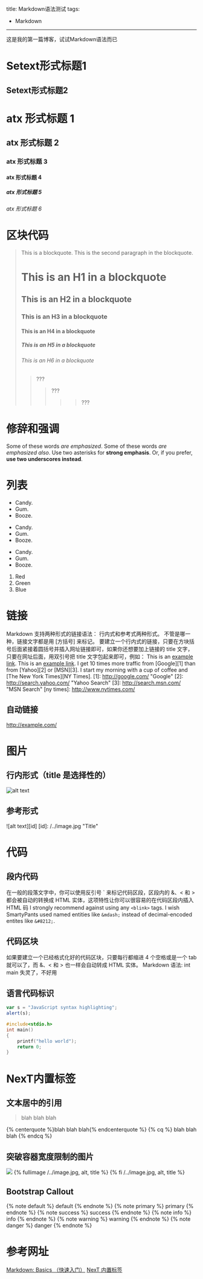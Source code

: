 title: Markdown语法测试
tags:
  - Markdown
---
这是我的第一篇博客，试试Markdown语法而已

Setext形式标题1
===
Setext形式标题2
---

# atx 形式标题 1
## atx 形式标题 2
### atx 形式标题 3
#### atx 形式标题 4
##### atx 形式标题 5
###### atx 形式标题 6

# 区块代码
> This is a blockquote.
> This is the second paragraph in the blockquote.
> # This is an H1 in a blockquote
> ## This is an H2 in a blockquote
> ### This is an H3 in a blockquote
> #### This is an H4 in a blockquote
> ##### This is an H5 in a blockquote
> ###### This is an H6 in a blockquote
>> ???
>>> ???
>>>>> ???

# 修辞和强调
Some of these words *are emphasized*.
Some of these words _are emphasized also_.
Use two asterisks for **strong emphasis**.
Or, if you prefer, __use two underscores instead__.

# 列表
* Candy.
* Gum.
* Booze.
+ Candy.
+ Gum.
+ Booze.
- Candy.
- Gum.
- Booze.
1. Red
2. Green
3. Blue

# 链接
Markdown 支持两种形式的链接语法： 行内式和参考式两种形式。
不管是哪一种，链接文字都是用 [方括号] 来标记。
要建立一个行内式的链接，只要在方块括号后面紧接着圆括号并插入网址链接即可，如果你还想要加上链接的 title 文字，只要在网址后面，用双引号把 title 文字包起来即可，例如：
This is an [example link](http://example.com/).
This is an [example link](http://example.com/ "With a Title").
I get 10 times more traffic from [Google][1] than from [Yahoo][2] or [MSN][3].
I start my morning with a cup of coffee and [The New York Times][NY Times].
[1]: http://google.com/ "Google"
[2]: http://search.yahoo.com/ "Yahoo Search"
[3]: http://search.msn.com/ "MSN Search"
[ny times]: http://www.nytimes.com/
## 自动链接
<http://example.com/>

# 图片
## 行内形式（title 是选择性的）
![alt text](/../image.jpg "Title")
## 参考形式
![alt text][id]
[id]: /../image.jpg "Title"

# 代码
## 段内代码
在一般的段落文字中，你可以使用反引号 \` 来标记代码区段，区段内的 &、< 和 > 都会被自动的转换成 HTML 实体，这项特性让你可以很容易的在代码区段内插入 HTML 码
I strongly recommend against using any `<blink>` tags.
I wish SmartyPants used named entities like `&mdash;`
instead of decimal-encoded entites like `&#8212;`.
## 代码区块
如果要建立一个已经格式化好的代码区块，只要每行都缩进 4 个空格或是一个 tab 就可以了，而 &、< 和 > 也一样会自动转成 HTML 实体。
Markdown 语法:
    int main
失灵了，不好用
## 语言代码标识
```javascript
var s = "JavaScript syntax highlighting";
alert(s);
```
```c
#include<stdio.h>
int main()
{
	printf("hello world");
	return 0;
}
```

# NexT内置标签
## 文本居中的引用
<!-- HTML方式: 直接在 Markdown 文件中编写 HTML 来调用 -->
<!-- 其中 class="blockquote-center" 是必须的 -->
<blockquote class="blockquote-center">blah blah blah</blockquote>
<!-- 标签 方式，要求版本在0.4.5或以上 -->
{% centerquote %}blah blah blah{% endcenterquote %}
<!-- 标签别名 -->
{% cq %} blah blah blah {% endcq %}

## 突破容器宽度限制的图片
<!-- HTML方式: 直接在 Markdown 文件中编写 HTML 来调用 -->
<!-- 其中 class="full-image" 是必须的 -->
<img src="/image-url" class="full-image" />
<!-- 标签 方式，要求版本在0.4.5或以上 -->
{% fullimage /../image.jpg, alt, title %}
<!-- 别名 -->
{% fi /../image.jpg, alt, title %}

## Bootstrap Callout
{% note default %} default {% endnote %}
{% note primary %} primary {% endnote %}
{% note success %} success {% endnote %}
{% note info %} info {% endnote %}
{% note warning %} warning {% endnote %}
{% note danger %} danger {% endnote %}

# 参考网址
[Markdown: Basics （快速入门）](http://www.appinn.com/markdown/basic.html)
[NexT 内置标签](http://theme-next.iissnan.com/tag-plugins.html)